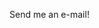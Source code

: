 <!DOCTYPE html>
<html>
<head>
<!--<link type="text/css" rel="stylesheet" href="stylesheet.css"/>-->
<title>CyberCobra</title>
</head>
<body>		
<p>Send me an <span class="bold">e-mail</span>!</p>
</body>
</html>
